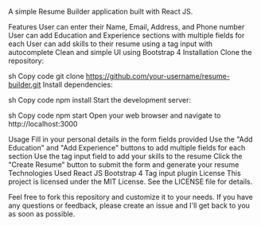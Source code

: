 A simple Resume Builder application built with React JS.

Features
User can enter their Name, Email, Address, and Phone number
User can add Education and Experience sections with multiple fields for each
User can add skills to their resume using a tag input with autocomplete
Clean and simple UI using Bootstrap 4
Installation
Clone the repository:

sh
Copy code
git clone https://github.com/your-username/resume-builder.git
Install dependencies:

sh
Copy code
npm install
Start the development server:

sh
Copy code
npm start
Open your web browser and navigate to http://localhost:3000

Usage
Fill in your personal details in the form fields provided
Use the "Add Education" and "Add Experience" buttons to add multiple fields for each section
Use the tag input field to add your skills to the resume
Click the "Create Resume" button to submit the form and generate your resume
Technologies Used
React JS
Bootstrap 4
Tag input plugin
License
This project is licensed under the MIT License. See the LICENSE file for details.

Feel free to fork this repository and customize it to your needs. If you have any questions or feedback, please create an issue and I'll get back to you as soon as possible.





